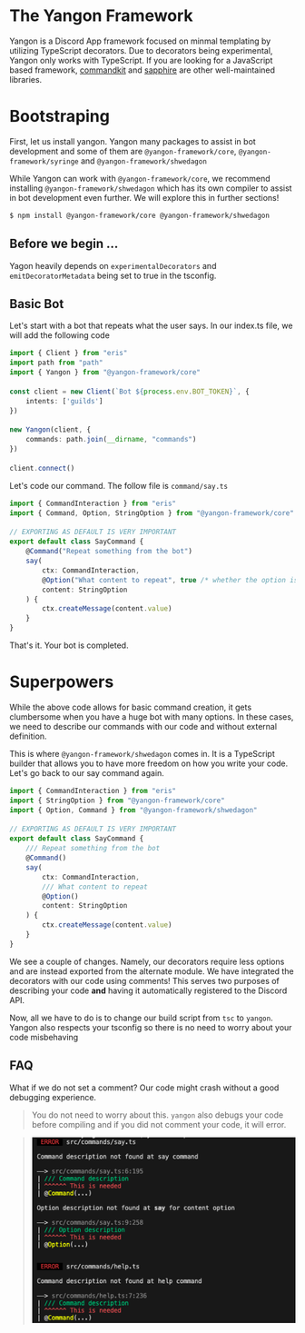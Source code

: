# The Yangon Framework

Yangon is a Discord App framework focused on minmal templating by utilizing TypeScript decorators. Due to decorators being experimental, Yangon only works with TypeScript. If you are looking for a JavaScript based framework, [commandkit](https://commandkit.js.org) and [sapphire](https://sapphirejs.dev) are other well-maintained libraries.

# Bootstraping

First, let us install yangon. Yangon many packages to assist in bot development and some of them are `@yangon-framework/core`, `@yangon-framework/syringe` and `@yangon-framework/shwedagon`

While Yangon can work with `@yangon-framework/core`, we recommend installing `@yangon-framework/shwedagon` which has its own compiler to assist in bot development even further. We will explore this in further sections!

```bash
$ npm install @yangon-framework/core @yangon-framework/shwedagon
```

## Before we begin ...

Yagon heavily depends on `experimentalDecorators` and `emitDecoratorMetadata` being set to true in the tsconfig.

## Basic Bot

Let's start with a bot that repeats what the user says. In our index.ts file, we will add the following code

```ts
import { Client } from "eris"
import path from "path"
import { Yangon } from "@yangon-framework/core"

const client = new Client(`Bot ${process.env.BOT_TOKEN}`, {
    intents: ['guilds']
})

new Yangon(client, {
    commands: path.join(__dirname, "commands")
})

client.connect()
```

Let's code our command. The follow file is `command/say.ts`

```ts
import { CommandInteraction } from "eris"
import { Command, Option, StringOption } from "@yangon-framework/core"

// EXPORTING AS DEFAULT IS VERY IMPORTANT
export default class SayCommand {
    @Command("Repeat something from the bot")
    say(
        ctx: CommandInteraction,
        @Option("What content to repeat", true /* whether the option is required or not */)
        content: StringOption
    ) {
        ctx.createMessage(content.value)
    }
}
```

That's it. Your bot is completed.

# Superpowers

While the above code allows for basic command creation, it gets clumbersome when you have a huge bot with many options. In these cases, we need to describe our commands with our code and without external definition.

This is where `@yangon-framework/shwedagon` comes in. It is a TypeScript builder that allows you to have more freedom on how you write your code. Let's go back to our say command again.

```ts
import { CommandInteraction } from "eris"
import { StringOption } from "@yangon-framework/core"
import { Option, Command } from "@yangon-framework/shwedagon"

// EXPORTING AS DEFAULT IS VERY IMPORTANT
export default class SayCommand {
    /// Repeat something from the bot
    @Command()
    say(
        ctx: CommandInteraction,
        /// What content to repeat
        @Option()
        content: StringOption
    ) {
        ctx.createMessage(content.value)
    }
}
```

We see a couple of changes. Namely, our decorators require less options and are instead exported from the alternate module. We have integrated the decorators with our code using comments! This serves two purposes of describing your code **and** having it automatically registered to the Discord API.

Now, all we have to do is to change our build script from `tsc` to `yangon`. Yangon also respects your tsconfig so there is no need to worry about your code misbehaving

## FAQ

What if we do not set a comment? Our code might crash without a good debugging experience.

> You do not need to worry about this. `yangon` also debugs your code before compiling and if you did not comment your code, it will error.

> ![errors](./images/errors.png)